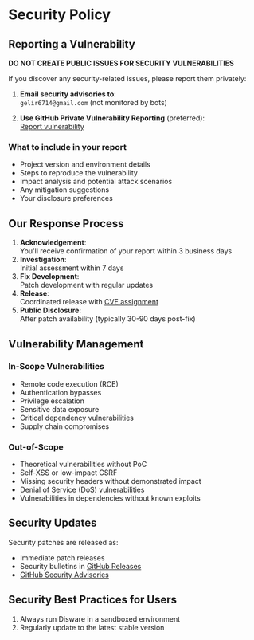 # Security Policy

## Reporting a Vulnerability

**DO NOT CREATE PUBLIC ISSUES FOR SECURITY VULNERABILITIES**

If you discover any security-related issues, please report them privately:

1. **Email security advisories to**:  
   `gelir6714@gmail.com` (not monitored by bots)  

2. **Use GitHub Private Vulnerability Reporting** (preferred):  
   [Report vulnerability](https://github.com/mystic-poop/Disware/security/advisories/new)

### What to include in your report
- Project version and environment details
- Steps to reproduce the vulnerability
- Impact analysis and potential attack scenarios
- Any mitigation suggestions
- Your disclosure preferences

## Our Response Process

1. **Acknowledgement**:  
   You'll receive confirmation of your report within 3 business days
2. **Investigation**:  
   Initial assessment within 7 days
3. **Fix Development**:  
   Patch development with regular updates
4. **Release**:  
   Coordinated release with [CVE assignment](https://cve.mitre.org/)
5. **Public Disclosure**:  
   After patch availability (typically 30-90 days post-fix)

## Vulnerability Management

### In-Scope Vulnerabilities
- Remote code execution (RCE)
- Authentication bypasses
- Privilege escalation
- Sensitive data exposure
- Critical dependency vulnerabilities
- Supply chain compromises

### Out-of-Scope
- Theoretical vulnerabilities without PoC
- Self-XSS or low-impact CSRF
- Missing security headers without demonstrated impact
- Denial of Service (DoS) vulnerabilities
- Vulnerabilities in dependencies without known exploits

## Security Updates
Security patches are released as:
- Immediate patch releases
- Security bulletins in [GitHub Releases](https://github.com/mystic-poop/Disware/releases)
- [GitHub Security Advisories](https://github.com/mystic-poop/Disware/security/advisories)

## Security Best Practices for Users
1. Always run Disware in a sandboxed environment
2. Regularly update to the latest stable version
